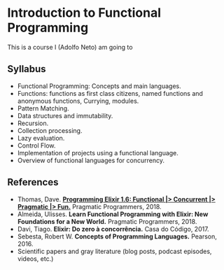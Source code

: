 # Introduction to Functional Programming

This is a course I (Adolfo Neto) am going to 

## Syllabus

- Functional Programming: Concepts and main languages. 
- Functions: functions as first class citizens, named functions and anonymous functions, Currying, modules. 
- Pattern Matching. 
- Data structures and immutability. 
- Recursion. 
- Collection processing. 
- Lazy evaluation. 
- Control Flow. 
- Implementation of projects using a functional language. 
- Overview of functional languages for concurrency.

## References

- Thomas, Dave. **[Programming Elixir 1.6: Functional |> Concurrent |> Pragmatic |> Fun.](https://pragprog.com/book/elixir16/programming-elixir-1-6)** Pragmatic Programmers, 2018.
- Almeida, Ulisses. **Learn Functional Programming with Elixir: New Foundations for a New World.** Pragmatic Programmers, 2018.
- Davi, Tiago. **Elixir: Do zero à concorrência.** Casa do Código, 2017.
- Sebesta, Robert W. **Concepts of Programming Languages.** Pearson, 2016.
- Scientific papers and gray literature (blog posts, podcast episodes, videos, etc.)

